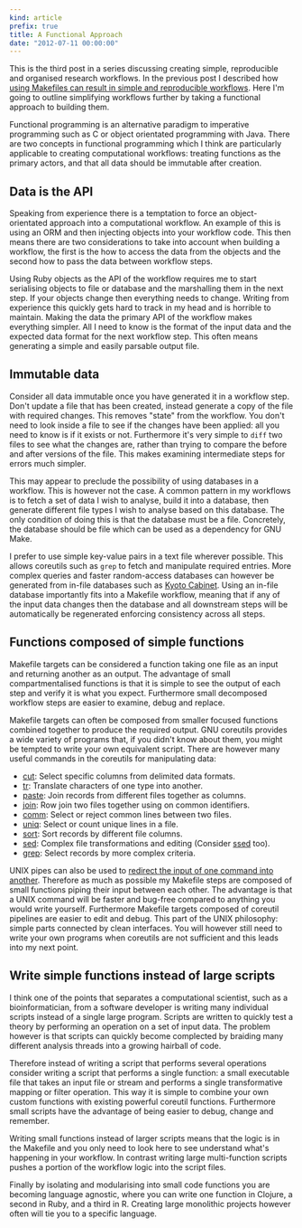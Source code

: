 ```yaml
---
kind: article
prefix: true
title: A Functional Approach
date: "2012-07-11 00:00:00"
---
```


This is the third post in a series discussing creating simple, reproducible and
organised research workflows. In the previous post I described how [using
Makefiles can result in simple and reproducible workflows][make]. Here I'm
going to outline simplifying workflows further by taking a functional approach
to building them.

[make]: /post/decomplected-workflows-makefiles/

Functional programming is an alternative paradigm to imperative programming
such as C or object orientated programming with Java. There are two concepts in
functional programming which I think are particularly applicable to creating
computational workflows: treating functions as the primary actors, and that all
data should be immutable after creation.

## Data is the API

Speaking from experience there is a temptation to force an object-orientated
approach into a computational workflow. An example of this is using an ORM and
then injecting objects into your workflow code. This then means there are two
considerations to take into account when building a workflow, the first is the
how to access the data from the objects and the second how to pass the data
between workflow steps.

Using Ruby objects as the API of the workflow requires me to start serialising
objects to file or database and the marshalling them in the next step. If your
objects change then everything needs to change. Writing from experience this
quickly gets hard to track in my head and is horrible to maintain. Making the
data the primary API of the workflow makes everything simpler. All I need to
know is the format of the input data and the expected data format for the next
workflow step. This often means generating a simple and easily parsable output
file.

## Immutable data

Consider all data immutable once you have generated it in a workflow step.
Don't update a file that has been created, instead generate a copy of the file
with required changes. This removes "state" from the workflow. You don't need
to look inside a file to see if the changes have been applied: all you need to
know is if it exists or not. Furthermore it's very simple to `diff` two files
to see what the changes are, rather than trying to compare the before and after
versions of the file. This makes examining intermediate steps for errors much
simpler.

This may appear to preclude the possibility of using databases in a workflow.
This is however not the case. A common pattern in my workflows is to fetch a
set of data I wish to analyse, build it into a database, then generate
different file types I wish to analyse based on this database. The only
condition of doing this is that the database must be a file. Concretely, the
database should be file which can be used as a dependency for GNU Make.

I prefer to use simple key-value pairs in a text file wherever possible. This
allows coreutils such as `grep` to fetch and manipulate required entries. More
complex queries and faster random-access databases can however be generated
from in-file databases such as [Kyoto Cabinet][kyoto]. Using an in-file
database importantly fits into a Makefile workflow, meaning that if any of the
input data changes then the database and all downstream steps will be
automatically be regenerated enforcing consistency across all steps.

[kyoto]: http://fallabs.com/kyotocabinet/

## Functions composed of simple functions

Makefile targets can be considered a function taking one file as an input and
returning another as an output. The advantage of small compartmentalised
functions is that it is simple to see the output of each step and verify it is
what you expect. Furthermore small decomposed workflow steps are easier to
examine, debug and replace.

Makefile targets can often be composed from smaller focused functions combined
together to produce the required output. GNU coreutils provides a wide variety
of programs that, if you didn't know about them, you might be tempted to write
your own equivalent script. There are however many useful commands in the
coreutils for manipulating data:

  * [cut][]: Select specific columns from delimited data formats.
  * [tr][]: Translate characters of one type into another.
  * [paste][]: Join records from different files together as columns.
  * [join][]: Row join two files together using on common identifiers.
  * [comm][]: Select or reject common lines between two files.
  * [uniq][]: Select or count unique lines in a file.
  * [sort][]: Sort records by different file columns.
  * [sed][]: Complex file transformations and editing (Consider [ssed][] too).
  * [grep][]: Select records by more complex criteria.

[cut]: http://man.cx/cut
[tr]: http://man.cx/tr
[paste]: http://man.cx/paste
[join]: http://man.cx/join
[comm]: http://man.cx/comm
[uniq]: http://man.cx/uniq
[sort]: http://man.cx/sort
[sed]: http://man.cx/sed
[grep]: http://man.cx/grep
[ssed]: https://launchpad.net/ssed/

UNIX pipes can also be used to [redirect the input of one command into
another][pipes]. Therefore as much as possible my Makefile steps are composed
of small functions piping their input between each other. The advantage is that
a UNIX command will be faster and bug-free compared to anything you would write
yourself. Furthermore Makefile targets composed of coreutil pipelines are easier
to edit and debug. This part of the UNIX philosophy: simple parts connected by
clean interfaces. You will however still need to write your own programs when
coreutils are not sufficient and this leads into my next point.

[pipes]: http://linfo.org/pipe.html

## Write simple functions instead of large scripts

I think one of the points that separates a computational scientist, such as a
bioinformatician, from a software developer is writing many individual scripts
instead of a single large program. Scripts are written to quickly test a theory
by performing an operation on a set of input data. The problem however is that
scripts can quickly become complected by braiding many different analysis
threads into a growing hairball of code.

Therefore instead of writing a script that performs several operations consider
writing a script that performs a single function: a small executable file that
takes an input file or stream and performs a single transformative mapping or
filter operation. This way it is simple to combine your own custom functions
with existing powerful coreutil functions. Furthermore small scripts have the
advantage of being easier to debug, change and remember.

Writing small functions instead of larger scripts means that the logic is in
the Makefile and you only need to look here to see understand what's happening
in your workflow. In contrast writing large multi-function scripts pushes a
portion of the workflow logic into the script files. 

Finally by isolating and modularising into small code functions you are
becoming language agnostic, where you can write one function in Clojure, a
second in Ruby, and a third in R. Creating large monolithic projects however
often will tie you to a specific language.
